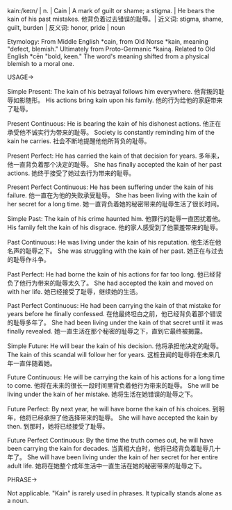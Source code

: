 kain:/keɪn/ | n. | Cain | A mark of guilt or shame; a stigma. |  He bears the kain of his past mistakes. 他背负着过去错误的耻辱。| 近义词: stigma, shame, guilt, burden | 反义词: honor, pride | noun


Etymology: From Middle English *cain, from Old Norse *kain, meaning "defect, blemish."  Ultimately from Proto-Germanic *kainą.  Related to Old English *cēn "bold, keen."  The word's meaning shifted from a physical blemish to a moral one.


USAGE->

Simple Present:
The kain of his betrayal follows him everywhere.  他背叛的耻辱如影随形。
His actions bring kain upon his family. 他的行为给他的家庭带来了耻辱。

Present Continuous:
He is bearing the kain of his dishonest actions. 他正在承受他不诚实行为带来的耻辱。
Society is constantly reminding him of the kain he carries. 社会不断地提醒他他所背负的耻辱。

Present Perfect:
He has carried the kain of that decision for years.  多年来，他一直背负着那个决定的耻辱。
She has finally accepted the kain of her past actions. 她终于接受了她过去行为带来的耻辱。

Present Perfect Continuous:
He has been suffering under the kain of his failure. 他一直在为他的失败承受耻辱。
She has been living with the kain of her secret for a long time.  她一直背负着她的秘密带来的耻辱生活了很长时间。

Simple Past:
The kain of his crime haunted him.  他罪行的耻辱一直困扰着他。
His family felt the kain of his disgrace.  他的家人感受到了他蒙羞带来的耻辱。

Past Continuous:
He was living under the kain of his reputation. 他生活在他名声的耻辱之下。
She was struggling with the kain of her past. 她正在与过去的耻辱作斗争。

Past Perfect:
He had borne the kain of his actions for far too long.  他已经背负了他行为带来的耻辱太久了。
She had accepted the kain and moved on with her life. 她已经接受了耻辱，继续她的生活。

Past Perfect Continuous:
He had been carrying the kain of that mistake for years before he finally confessed.  在他最终坦白之前，他已经背负着那个错误的耻辱多年了。
She had been living under the kain of that secret until it was finally revealed. 她一直生活在那个秘密的耻辱之下，直到它最终被揭露。

Simple Future:
He will bear the kain of his decision. 他将承担他决定的耻辱。
The kain of this scandal will follow her for years. 这桩丑闻的耻辱将在未来几年一直伴随着她。

Future Continuous:
He will be carrying the kain of his actions for a long time to come. 他将在未来的很长一段时间里背负着他行为带来的耻辱。
She will be living under the kain of her mistake. 她将生活在她错误的耻辱之下。

Future Perfect:
By next year, he will have borne the kain of his choices. 到明年，他将已经承担了他选择带来的耻辱。
She will have accepted the kain by then. 到那时，她将已经接受了耻辱。

Future Perfect Continuous:
By the time the truth comes out, he will have been carrying the kain for decades.  当真相大白时，他将已经背负着耻辱几十年了。
She will have been living under the kain of her secret for her entire adult life.  她将在她整个成年生活中一直生活在她的秘密带来的耻辱之下。


PHRASE->

Not applicable.  "Kain" is rarely used in phrases. It typically stands alone as a noun.
